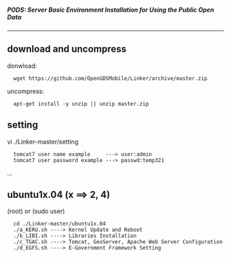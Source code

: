 ##### PODS: Server Basic Environment Installation for Using the Public Open Data
-------------------------


download and uncompress
----------

donwload:

      wget https://github.com/OpenGDSMobile/Linker/archive/master.zip

uncompress:

      apt-get install -y unzip || unzip master.zip


setting
----------

vi ./Linker-master/setting

      tomcat7 user name example     ---> user:admin    
      tomcat7 user password example ---> passwd:temp321
...


ubuntu1x.04 (x ==> 2, 4)
----------

(root) or (sudo user)

      cd ./Linker-master/ubuntu1x.04
      ./a_KERU.sh ----> Kernel Update and Reboot
      ./b_LIBI.sh ----> Libraries Installation
      ./c_TGAC.sh ----> Tomcat, GeoServer, Apache Web Server Configuration
      ./d_EGFS.sh ----> E-Government Framework Setting

